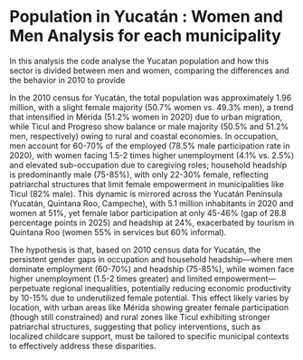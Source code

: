 # Population in Yucatán : Women and Men Analysis for each municipality
In this analysis the code analyse the Yucatan population and how this sector is divided between men and women, comparing the differences and the behavior in 2010 to provide


In the 2010 census for Yucatán, the total population was approximately 1.96 million, with a slight female majority (50.7% women vs. 49.3% men), a trend that intensified in Mérida (51.2% women in 2020) due to urban migration, while Ticul and Progreso show balance or male majority (50.5% and 51.2% men, respectively) owing to rural and coastal economies. In occupation, men account for 60-70% of the employed (78.5% male participation rate in 2020), with women facing 1.5-2 times higher unemployment (4.1% vs. 2.5%) and elevated sub-occupation due to caregiving roles; household headship is predominantly male (75-85%), with only 22-30% female, reflecting patriarchal structures that limit female empowerment in municipalities like Ticul (82% male).
This dynamic is mirrored across the Yucatán Peninsula (Yucatán, Quintana Roo, Campeche), with 5.1 million inhabitants in 2020 and women at 51%, yet female labor participation at only 45-46% (gap of 28.8 percentage points in 2025) and headship at 24%, exacerbated by tourism in Quintana Roo (women 55% in services but 60% informal).

The hypothesis is that, based on 2010 census data for Yucatán, the persistent gender gaps in occupation and household headship—where men dominate employment (60-70%) and headship (75-85%), while women face higher unemployment (1.5-2 times greater) and limited empowerment—perpetuate regional inequalities, potentially reducing economic productivity by 10-15% due to underutilized female potential. This effect likely varies by location, with urban areas like Mérida showing greater female participation (though still constrained) and rural zones like Ticul exhibiting stronger patriarchal structures, suggesting that policy interventions, such as localized childcare support, must be tailored to specific municipal contexts to effectively address these disparities.